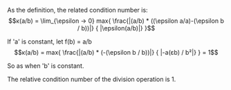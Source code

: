 
As the definition, the related condition number is: 
$$κ(a/b) = \lim_{\epsilon → 0} max{ \frac{|(a/b) * ((\epsilon a/a)-(\epsilon b / b))|} { |\epsilon(a/b)|} }$$

If 'a' is constant, let f(b) = a/b
$$κ(a/b) = max{ \frac{|(a/b) * (-(\epsilon b / b))|} { |-a(εb) / b²|} } = 1$$

So as when 'b' is constant. 

The relative condition number of the division operation is 1.



